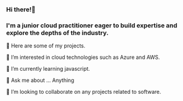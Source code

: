 <h3>Hi there!👋</h3>

<h3>I'm a junior cloud practitioner eager to build expertise and explore the depths of the industry.</h3>

<p>👋 Here are some of my projects.</p>
<p>👀 I’m interested in cloud technologies such as Azure and AWS.</p>
<p>🌱 I’m currently learning javascript.</p> 
<p>💬 Ask me about ... Anything</p>
<p>💞️ I’m looking to collaborate on any projects related to software.</p>

  

